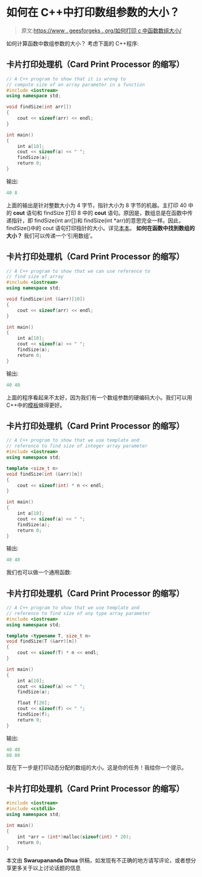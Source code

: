 # 如何在 C++中打印数组参数的大小？

> 原文:[https://www . geesforgeks . org/如何打印 c 中函数数组大小/](https://www.geeksforgeeks.org/how-to-print-size-of-an-array-in-a-function-in-c/)

如何计算函数中数组参数的大小？
考虑下面的 C++程序:

## 卡片打印处理机（Card Print Processor 的缩写）

```cpp
// A C++ program to show that it is wrong to
// compute size of an array parameter in a function
#include <iostream>
using namespace std;

void findSize(int arr[])
{
    cout << sizeof(arr) << endl;
}

int main()
{
    int a[10];
    cout << sizeof(a) << " ";
    findSize(a);
    return 0;
}
```

输出:

```cpp
40 8
```

上面的输出是针对整数大小为 4 字节，指针大小为 8 字节的机器。主打印 40 中的 **cout** 语句和 findSize 打印 8 中的 **cout** 语句。原因是，数组总是在函数中传递指针，即 findSize(int arr[])和 findSize(int *arr)的意思完全一样。因此，findSize()中的 cout 语句打印指针的大小。详见[本](https://www.geeksforgeeks.org/using-sizof-operator-with-array-paratmeters/)[本](https://www.geeksforgeeks.org/why-c-treats-array-parameters-as-pointers/)。
**如何在函数中找到数组的大小？**
我们可以传递一个‘引用数组’。

## 卡片打印处理机（Card Print Processor 的缩写）

```cpp
// A C++ program to show that we can use reference to
// find size of array
#include <iostream>
using namespace std;

void findSize(int (&arr)[10])
{
    cout << sizeof(arr) << endl;
}

int main()
{
    int a[10];
    cout << sizeof(a) << " ";
    findSize(a);
    return 0;
}
```

输出:

```cpp
40 40
```

上面的程序看起来不太好，因为我们有一个数组参数的硬编码大小。我们可以用 C++中的[模板](http://geeksquiz.com/templates-cpp/)做得更好。

## 卡片打印处理机（Card Print Processor 的缩写）

```cpp
// A C++ program to show that we use template and
// reference to find size of integer array parameter
#include <iostream>
using namespace std;

template <size_t n>
void findSize(int (&arr)[n])
{
    cout << sizeof(int) * n << endl;
}

int main()
{
    int a[10];
    cout << sizeof(a) << " ";
    findSize(a);
    return 0;
}
```

输出:

```cpp
40 40
```

我们也可以做一个通用函数:

## 卡片打印处理机（Card Print Processor 的缩写）

```cpp
// A C++ program to show that we use template and
// reference to find size of any type array parameter
#include <iostream>
using namespace std;

template <typename T, size_t n>
void findSize(T (&arr)[n])
{
    cout << sizeof(T) * n << endl;
}

int main()
{
    int a[10];
    cout << sizeof(a) << " ";
    findSize(a);

    float f[20];
    cout << sizeof(f) << " ";
    findSize(f);
    return 0;
}
```

输出:

```cpp
40 40
80 80
```

现在下一步是打印动态分配的数组的大小。这是你的任务！我给你一个提示。

## 卡片打印处理机（Card Print Processor 的缩写）

```cpp
#include <iostream>
#include <cstdlib>
using namespace std;

int main()
{
    int *arr = (int*)malloc(sizeof(int) * 20);
    return 0;
}
```

本文由 **Swarupananda Dhua** 供稿，如发现有不正确的地方请写评论，或者想分享更多关于以上讨论话题的信息